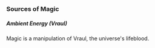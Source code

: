 ### Sources of Magic
##### Ambient Energy (Vraul)
Magic is a manipulation of Vraul, the universe's lifeblood. 